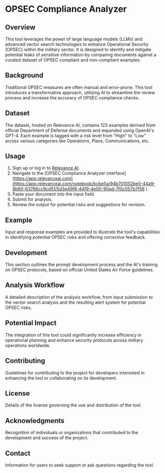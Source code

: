 # OPSEC Compliance Analyzer

## Overview
This tool leverages the power of large language models (LLMs) and advanced vector search technologies to enhance Operational Security (OPSEC) within the military sector. It is designed to identify and mitigate potential leaks of sensitive information by comparing documents against a curated dataset of OPSEC compliant and non-compliant examples.

## Background
Traditional OPSEC measures are often manual and error-prone. This tool introduces a transformative approach, utilizing AI to streamline the review process and increase the accuracy of OPSEC compliance checks.

## Dataset
The dataset, hosted on Relevance AI, contains 123 examples derived from official Department of Defense documents and expanded using OpenAI's GPT-4. Each example is tagged with a risk level from "High" to "Low" across various categories like Operations, Plans, Communications, etc.

## Usage
1. Sign up or log in to [Relevance AI](https://relevanceai.com).
2. Navigate to the [OPSEC Compliance Analyzer interface](https://app.relevanceai.com](https://app.relevanceai.com/notebook/bcbe5a/94b701052be5-44a9-8b60-63766cc9cd51/5d3e49f8-44f9-4e00-90ad-7f0c057b7f59 ).
3. Paste your document into the input field.
4. Submit for analysis.
5. Review the output for potential risks and suggestions for revision.

## Example
Input and response examples are provided to illustrate the tool's capabilities in identifying potential OPSEC risks and offering corrective feedback.

## Development
This section outlines the prompt development process and the AI's training on OPSEC protocols, based on official United States Air Force guidelines.

## Analysis Workflow
A detailed description of the analysis workflow, from input submission to the vector search analysis and the resulting alert system for potential OPSEC risks.

## Potential Impact
The integration of this tool could significantly increase efficiency in operational planning and enhance security protocols across military operations worldwide.

## Contributing
Guidelines for contributing to the project for developers interested in enhancing the tool or collaborating on its development.

## License
Details of the license governing the use and distribution of the tool.

## Acknowledgments
Recognition of individuals or organizations that contributed to the development and success of the project.

## Contact
Information for users to seek support or ask questions regarding the tool.
